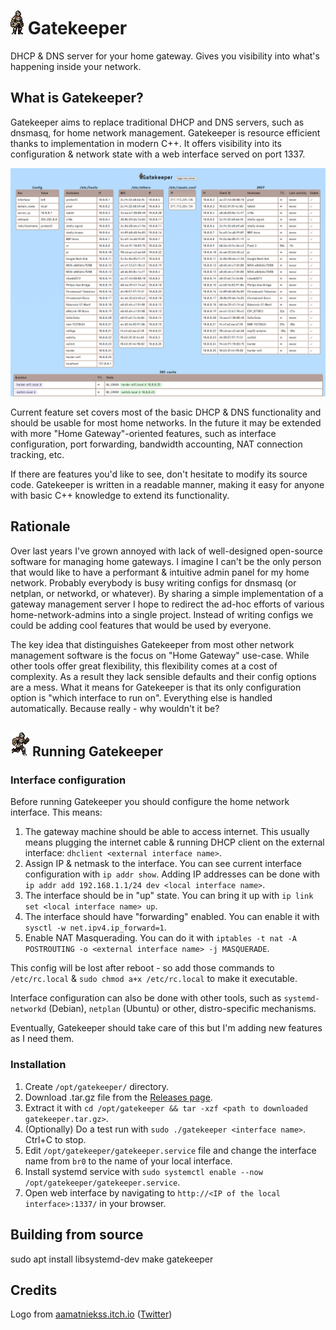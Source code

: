 # ![Gatekeeper](https://github.com/mafik/gatekeeper/blob/main/gatekeeper.gif?raw=true) Gatekeeper
DHCP &amp; DNS server for your home gateway. Gives you visibility into what's happening inside your network.

## What is Gatekeeper?

Gatekeeper aims to replace traditional DHCP and DNS servers, such as dnsmasq, for home network management. Gatekeeper is resource efficient thanks to implementation in modern C++. It offers visibility into its configuration & network state with a web interface served on port 1337.

![Screenshot](https://github.com/mafik/gatekeeper/blob/main/screenshot-2023-05-28.png?raw=true)

Current feature set covers most of the basic DHCP & DNS functionality and should be usable for most home networks. In the future it may be extended with more "Home Gateway"-oriented features, such as interface configuration, port forwarding, bandwidth accounting, NAT connection tracking, etc.

If there are features you'd like to see, don't hesitate to modify its source code. Gatekeeper is written in a readable manner, making it easy for anyone with basic C++ knowledge to extend its functionality.

## Rationale

Over last years I've grown annoyed with lack of well-designed open-source software for managing home gateways. I imagine I can't be the only person that would like to have a performant & intuitive admin panel for my home network. Probably everybody is busy writing configs for dnsmasq (or netplan, or networkd, or whatever). By sharing a simple implementation of a gateway management server I hope to redirect the ad-hoc efforts of various home-network-admins into a single project. Instead of writing configs we could be adding cool features that would be used by everyone.

The key idea that distinguishes Gatekeeper from most other network management software is the focus on "Home Gateway" use-case. While other tools offer great flexibility, this flexibility comes at a cost of complexity. As a result they lack sensible defaults and their config options are a mess. What it means for Gatekeeper is that its only configuration option is "which interface to run on". Everything else is handled automatically. Because really - why wouldn't it be?

## ![Running Gatekeeper](https://github.com/mafik/gatekeeper/blob/main/gatekeeper-running.gif?raw=true) Running Gatekeeper

### Interface configuration

Before running Gatekeeper you should configure the home network interface. This means:

1. The gateway machine should be able to access internet. This usually means plugging the internet cable & running DHCP client on the external interface: `dhclient <external interface name>`.
2. Assign IP & netmask to the interface. You can see current interface configuration with `ip addr show`. Adding IP addresses can be done with `ip addr add 192.168.1.1/24 dev <local interface name>`.
3. The interface should be in "up" state. You can bring it up with `ip link set <local interface name> up`.
4. The interface should have "forwarding" enabled. You can enable it with `sysctl -w net.ipv4.ip_forward=1`.
5. Enable NAT Masquerading. You can do it with `iptables -t nat -A POSTROUTING -o <external interface name> -j MASQUERADE`.

This config will be lost after reboot - so add those commands to `/etc/rc.local` & `sudo chmod a+x /etc/rc.local` to make it executable.

Interface configuration can also be done with other tools, such as `systemd-networkd` (Debian), `netplan` (Ubuntu) or other, distro-specific mechanisms.

Eventually, Gatekeeper should take care of this but I'm adding new features as I need them.

### Installation

1. Create `/opt/gatekeeper/` directory.
2. Download .tar.gz file from the [Releases page](https://github.com/mafik/gatekeeper/releases).
3. Extract it with `cd /opt/gatekeeper && tar -xzf <path to downloaded gatekeeper.tar.gz>`.
4. (Optionally) Do a test run with `sudo ./gatekeeper <interface name>`. Ctrl+C to stop.
5. Edit `/opt/gatekeeper/gatekeeper.service` file and change the interface name from `br0` to the name of your local interface.
6. Install systemd service with `sudo systemctl enable --now /opt/gatekeeper/gatekeeper.service`.
7.  Open web interface by navigating to `http://<IP of the local interface>:1337/` in your browser.

## Building from source

sudo apt install libsystemd-dev
make gatekeeper

## Credits

Logo from [aamatniekss.itch.io](https://aamatniekss.itch.io/fantasy-knight-free-pixelart-animated-character) ([Twitter](https://twitter.com/Namatnieks))